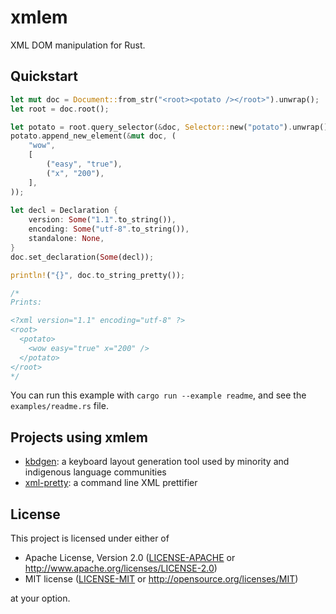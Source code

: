# xmlem

XML DOM manipulation for Rust.

## Quickstart

```rust
let mut doc = Document::from_str("<root><potato /></root>").unwrap();
let root = doc.root();

let potato = root.query_selector(&doc, Selector::new("potato").unwrap()).unwrap();
potato.append_new_element(&mut doc, (
    "wow",
    [
        ("easy", "true"),
        ("x", "200"),
    ],
));
    
let decl = Declaration {
    version: Some("1.1".to_string()),
    encoding: Some("utf-8".to_string()),
    standalone: None,
}
doc.set_declaration(Some(decl));

println!("{}", doc.to_string_pretty());

/*
Prints:

<?xml version="1.1" encoding="utf-8" ?>
<root>
  <potato>
    <wow easy="true" x="200" />
  </potato>
</root>
*/
```

You can run this example with `cargo run --example readme`, and see the `examples/readme.rs` file.

## Projects using xmlem

- [kbdgen](https://github.com/divvun/kbdgen): a keyboard layout generation tool used by minority and indigenous language communities
- [xml-pretty](https://github.com/bbqsrc/xml-pretty): a command line XML prettifier

## License

This project is licensed under either of

 * Apache License, Version 2.0 ([LICENSE-APACHE](LICENSE-APACHE) or http://www.apache.org/licenses/LICENSE-2.0)
 * MIT license ([LICENSE-MIT](LICENSE-MIT) or http://opensource.org/licenses/MIT)

at your option.